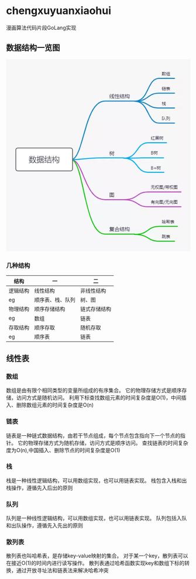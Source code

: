 # chengxuyuanxiaohui
漫画算法代码片段GoLang实现

## 数据结构一览图

![img.png](img.png)

### 几种结构
| 结构 | 一 | 二 | 
| --- | --- | --- |
| 逻辑结构 | 线性结构 | 非线性结构 |
| eg | 顺序表、栈、队列 |树、图 |
| 物理结构 | 顺序存储结构 | 链式存储结构 | 
| eg | 数组 | 链表 |
| 存取结构 | 顺序存取 | 随机存取 |
| eg | 顺序表 | 链表 |

## 线性表

### 数组
数组是由有限个相同类型的变量所组成的有序集合。
它的物理存储方式是顺序存储，访问方式是随机访问。
利用下标查找数组元素的时间复杂度是O(1)，中间插入、删除数组元素的时间复杂度是O(n)
### 链表
链表是一种链式数据结构，由若干节点组成，每个节点包含指向下一个节点的指针。
它的物理存储方式为随机存储，访问方式是顺序访问。
查找链表的时间复杂度为O(n),中国插入、删除节点的时间复杂度是O(1)
### 栈
栈是一种线性逻辑结构，可以用数组实现，也可以用链表实现。
栈包含入栈和出栈操作，遵循先入后出的原则
### 队列
队列是一种线性逻辑结构，可以用数组实现，也可以用链表实现。
队列包括入队和出队操作，遵循先入先出的原则
### 散列表
散列表也叫哈希表，是存储key-value映射的集合。
对于某一个key，散列表可以在接近O(1)的时间内进行读写操作。
散列表通过哈希函数实现key和数组下标的转换，通过开放寻址法和链表法来解决哈希冲突